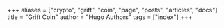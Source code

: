 +++
aliases = ["crypto", "grift", "coin", "page", "posts", "articles", "docs"]
title = "Grift Coin"
author = "Hugo Authors"
tags = ["index"]
+++